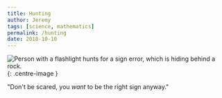 ```yaml
---
title: Hunting
author: Jeremy
tags: [science, mathematics]
permalink: /hunting
date: 2018-10-10
---
```


![Person with a flashlight hunts for a sign error, which is hiding behind a rock.](https://res.cloudinary.com/dh3hm8pb7/image/upload/c_scale,q_auto:best,w_615/v1535842816/HuntingSignErrors.png){: .centre-image }

"Don't be scared, you *want* to be the right sign anyway."